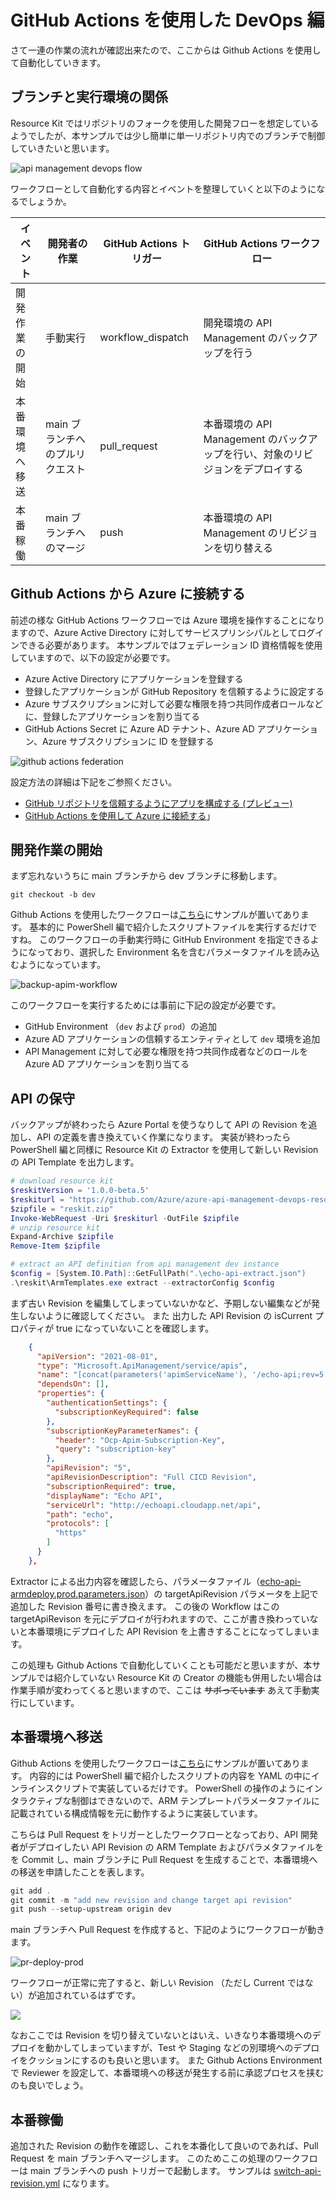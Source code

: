 # GitHub Actions を使用した DevOps 編

さて一連の作業の流れが確認出来たので、ここからは Github Actions を使用して自動化していきます。

## ブランチと実行環境の関係

Resource Kit ではリポジトリのフォークを使用した開発フローを想定しているようでしたが、本サンプルでは少し簡単に単一リポジトリ内でのブランチで制御していきたいと思います。

![api management devops flow](./images/apim-devops-flow.png)

ワークフローとして自動化する内容とイベントを整理していくと以下のようになるでしょうか。

|イベント|開発者の作業|GitHub Actions トリガー|GitHub Actions ワークフロー|
|---|---|---|---|
|開発作業の開始|手動実行|workflow_dispatch|開発環境の API Management のバックアップを行う|
|本番環境へ移送|main ブランチへのプルリクエスト|pull_request|本番環境の API Management のバックアップを行い、対象のリビジョンをデプロイする|
|本番稼働|main ブランチへのマージ|push|本番環境の API Management のリビジョンを切り替える|


## Github Actions から Azure に接続する

前述の様な GitHub Actions ワークフローでは Azure 環境を操作することになりますので、Azure Active Directory に対してサービスプリンシパルとしてログインできる必要があります。
本サンプルではフェデレーション ID 資格情報を使用していますので、以下の設定が必要です。

- Azure Active Directory にアプリケーションを登録する
- 登録したアプリケーションが GitHub Repository を信頼するように設定する
- Azure サブスクリプションに対して必要な権限を持つ共同作成者ロールなどに、登録したアプリケーションを割り当てる
- GitHub Actions Secret に Azure AD テナント、Azure AD アプリケーション、Azure サブスクリプションに ID を登録する

![github actions federation](./images/github-actions-federation.png)

設定方法の詳細は下記をご参照ください。

- [GitHub リポジトリを信頼するようにアプリを構成する (プレビュー)](https://docs.microsoft.com/ja-jp/azure/active-directory/develop/workload-identity-federation)
- [GitHub Actions を使用して Azure に接続する](https://docs.microsoft.com/ja-jp/azure/developer/github/connect-from-azure?tabs=azure-portal%2Clinux)」


## 開発作業の開始

まず忘れないうちに main ブランチから dev ブランチに移動します。

```powershekll
git checkout -b dev
```

Github Actions を使用したワークフローは[こちら](./.github/workflows/backup-apim.yml)にサンプルが置いてあります。
基本的に PowerShell 編で紹介したスクリプトファイルを実行するだけですね。
このワークフローの手動実行時に GitHub Environment を指定できるようになっており、選択した Environment 名を含むパラメータファイルを読み込むようになっています。

![backup-apim-workflow](./images/backup-apim-workflow.png)

このワークフローを実行するためには事前に下記の設定が必要です。

- GitHub Environment （```dev``` および ```prod```）の追加
- Azure AD アプリケーションの信頼するエンティティとして ```dev``` 環境を追加
- API Management に対して必要な権限を持つ共同作成者などのロールを Azure AD アプリケーションを割り当てる

## API の保守

バックアップが終わったら Azure Portal を使うなりして API の Revision を追加し、API の定義を書き換えていく作業になります。
実装が終わったら PowerShell 編と同様に Resource Kit の Extractor を使用して新しい Revision の API Template を出力します。
```powershell
# download resource kit
$reskitVersion = '1.0.0-beta.5'
$reskiturl = "https://github.com/Azure/azure-api-management-devops-resource-kit/releases/download/$($reskitVersion)/reskit-$($reskitVersion).zip"
$zipfile = "reskit.zip"
Invoke-WebRequest -Uri $reskiturl -OutFile $zipfile
# unzip resource kit
Expand-Archive $zipfile
Remove-Item $zipfile

# extract an API definition from api management dev instance
$config = [System.IO.Path]::GetFullPath(".\echo-api-extract.json")
.\reskit\ArmTemplates.exe extract --extractorConfig $config
```
まず古い Revision を編集してしまっていないかなど、予期しない編集などが発生しないように確認してください。
また 出力した API Revision の isCurrent プロパティが true になっていないことを確認します。

```json
    {
      "apiVersion": "2021-08-01",
      "type": "Microsoft.ApiManagement/service/apis",
      "name": "[concat(parameters('apimServiceName'), '/echo-api;rev=5')]",
      "dependsOn": [],
      "properties": {
        "authenticationSettings": {
          "subscriptionKeyRequired": false
        },
        "subscriptionKeyParameterNames": {
          "header": "Ocp-Apim-Subscription-Key",
          "query": "subscription-key"
        },
        "apiRevision": "5",
        "apiRevisionDescription": "Full CICD Revision",
        "subscriptionRequired": true,
        "displayName": "Echo API",
        "serviceUrl": "http://echoapi.cloudapp.net/api",
        "path": "echo",
        "protocols": [
          "https"
        ]
      }
    },
```

Extractor による出力内容を確認したら、パラメータファイル（[echo-api-armdeploy.prod.parameters.json](./echo-api-armdeploy.prod.parameters.json)）の targetApiRevision パラメータを上記で追加した Revision 番号に書き換えます。
この後の Workflow はこの targetApiRevison を元にデプロイが行われますので、ここが書き換わっていないと本番環境にデプロイした API Revision を上書きすることになってしまいます。

この処理も Github Actions で自動化していくことも可能だと思いますが、本サンプルでは紹介していない Resource Kit の Creator の機能も併用したい場合は作業手順が変わってくると思いますので、ここは ~~サボっています~~ あえて手動実行にしています。

## 本番環境へ移送

Github Actions を使用したワークフローは[こちら](./.github/workflows/deploy-api-production.yml)にサンプルが置いてあります。
内容的には PowerShell 編で紹介したスクリプトの内容を YAML の中にインラインスクリプトで実装しているだけです。
PowerShell の操作のようにインタラクティブな制御はできないので、ARM テンプレートパラメータファイルに記載されている構成情報を元に動作するように実装しています。

こちらは Pull Request をトリガーとしたワークフローとなっており、API 開発者がデプロイしたい API Revision の ARM Template およびパラメタファイルをを Commit し、main ブランチに Pull Request を生成することで、本番環境への移送を申請したことを表します。

```powershell
git add .
git commit -m "add new revision and change target api revision"
git push --setup-upstream origin dev
```

main ブランチへ Pull Request を作成すると、下記のようにワークフローが動きます。

![pr-deploy-prod](./images/pr-deploy-prod.png)

ワークフローが正常に完了すると、新しい Revision （ただし Current ではない）が追加されているはずです。

![](./images/add-rev5.png)

なおここでは Revision を切り替えていないとはいえ、いきなり本番環境へのデプロイを動かしてしまっていますが、Test や Staging などの別環境へのデプロイをクッションにするのも良いと思います。
また Github Actions Environment で Reviewer を設定して、本番環境への移送が発生する前に承認プロセスを挟むのも良いでしょう。

## 本番稼働

追加された Revision の動作を確認し、これを本番化して良いのであれば、Pull Request を main ブランチへマージします。
このためここの処理のワークフローは main ブランチへの push トリガーで起動します。
サンプルは [switch-api-revision.yml](./.github/workflows/switch-api-revision.yml) になります。

